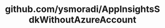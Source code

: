 ---
layout: post
title: github.com/ysmoradi/AppInsightsSdkWithoutAzureAccount
categories: link
tags: [انگلیسی, گیت‌هاب, برنامه‌نویسی]
---